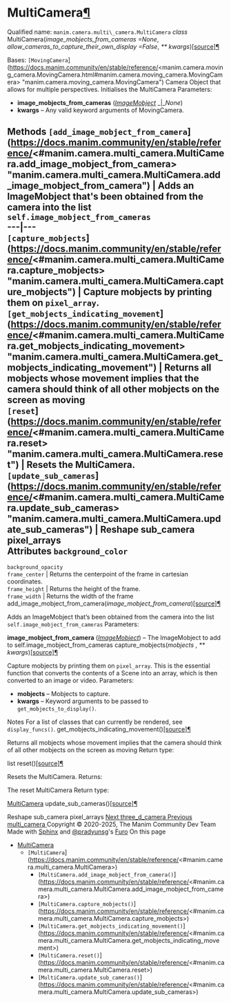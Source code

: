 # MultiCamera[¶](https://docs.manim.community/en/stable/reference/<#multicamera> "Link to this heading")
Qualified name: `manim.camera.multi\_camera.MultiCamera`
_class_ MultiCamera(_image_mobjects_from_cameras =None_, _allow_cameras_to_capture_their_own_display =False_, _** kwargs_)[[source]](https://docs.manim.community/en/stable/reference/<../_modules/manim/camera/multi_camera.html#MultiCamera>)[¶](https://docs.manim.community/en/stable/reference/<#manim.camera.multi_camera.MultiCamera> "Link to this definition")
    
Bases: `[MovingCamera`](https://docs.manim.community/en/stable/reference/<manim.camera.moving_camera.MovingCamera.html#manim.camera.moving_camera.MovingCamera> "manim.camera.moving_camera.MovingCamera")
Camera Object that allows for multiple perspectives.
Initialises the MultiCamera
Parameters:
    
  * **image_mobjects_from_cameras** ([_ImageMobject_](https://docs.manim.community/en/stable/reference/<manim.mobject.types.image_mobject.ImageMobject.html#manim.mobject.types.image_mobject.ImageMobject> "manim.mobject.types.image_mobject.ImageMobject") _|__None_)
  * **kwargs** – Any valid keyword arguments of MovingCamera.


Methods
`[add_image_mobject_from_camera`](https://docs.manim.community/en/stable/reference/<#manim.camera.multi_camera.MultiCamera.add_image_mobject_from_camera> "manim.camera.multi_camera.MultiCamera.add_image_mobject_from_camera") | Adds an ImageMobject that's been obtained from the camera into the list `self.image_mobject_from_cameras`  
---|---  
`[capture_mobjects`](https://docs.manim.community/en/stable/reference/<#manim.camera.multi_camera.MultiCamera.capture_mobjects> "manim.camera.multi_camera.MultiCamera.capture_mobjects") | Capture mobjects by printing them on `pixel_array`.  
`[get_mobjects_indicating_movement`](https://docs.manim.community/en/stable/reference/<#manim.camera.multi_camera.MultiCamera.get_mobjects_indicating_movement> "manim.camera.multi_camera.MultiCamera.get_mobjects_indicating_movement") | Returns all mobjects whose movement implies that the camera should think of all other mobjects on the screen as moving  
`[reset`](https://docs.manim.community/en/stable/reference/<#manim.camera.multi_camera.MultiCamera.reset> "manim.camera.multi_camera.MultiCamera.reset") | Resets the MultiCamera.  
`[update_sub_cameras`](https://docs.manim.community/en/stable/reference/<#manim.camera.multi_camera.MultiCamera.update_sub_cameras> "manim.camera.multi_camera.MultiCamera.update_sub_cameras") | Reshape sub_camera pixel_arrays  
Attributes
`background_color`  
---  
`background_opacity`  
`frame_center` | Returns the centerpoint of the frame in cartesian coordinates.  
`frame_height` | Returns the height of the frame.  
`frame_width` | Returns the width of the frame  
add_image_mobject_from_camera(_image_mobject_from_camera_)[[source]](https://docs.manim.community/en/stable/reference/<../_modules/manim/camera/multi_camera.html#MultiCamera.add_image_mobject_from_camera>)[¶](https://docs.manim.community/en/stable/reference/<#manim.camera.multi_camera.MultiCamera.add_image_mobject_from_camera> "Link to this definition")
    
Adds an ImageMobject that’s been obtained from the camera into the list `self.image_mobject_from_cameras`
Parameters:
    
**image_mobject_from_camera** ([_ImageMobject_](https://docs.manim.community/en/stable/reference/<manim.mobject.types.image_mobject.ImageMobject.html#manim.mobject.types.image_mobject.ImageMobject> "manim.mobject.types.image_mobject.ImageMobject")) – The ImageMobject to add to self.image_mobject_from_cameras
capture_mobjects(_mobjects_ , _** kwargs_)[[source]](https://docs.manim.community/en/stable/reference/<../_modules/manim/camera/multi_camera.html#MultiCamera.capture_mobjects>)[¶](https://docs.manim.community/en/stable/reference/<#manim.camera.multi_camera.MultiCamera.capture_mobjects> "Link to this definition")
    
Capture mobjects by printing them on `pixel_array`.
This is the essential function that converts the contents of a Scene into an array, which is then converted to an image or video.
Parameters:
    
  * **mobjects** – Mobjects to capture.
  * **kwargs** – Keyword arguments to be passed to `get_mobjects_to_display()`.


Notes
For a list of classes that can currently be rendered, see `display_funcs()`.
get_mobjects_indicating_movement()[[source]](https://docs.manim.community/en/stable/reference/<../_modules/manim/camera/multi_camera.html#MultiCamera.get_mobjects_indicating_movement>)[¶](https://docs.manim.community/en/stable/reference/<#manim.camera.multi_camera.MultiCamera.get_mobjects_indicating_movement> "Link to this definition")
    
Returns all mobjects whose movement implies that the camera should think of all other mobjects on the screen as moving
Return type:
    
list
reset()[[source]](https://docs.manim.community/en/stable/reference/<../_modules/manim/camera/multi_camera.html#MultiCamera.reset>)[¶](https://docs.manim.community/en/stable/reference/<#manim.camera.multi_camera.MultiCamera.reset> "Link to this definition")
    
Resets the MultiCamera.
Returns:
    
The reset MultiCamera
Return type:
    
[MultiCamera](https://docs.manim.community/en/stable/reference/<#manim.camera.multi_camera.MultiCamera> "manim.camera.multi_camera.MultiCamera")
update_sub_cameras()[[source]](https://docs.manim.community/en/stable/reference/<../_modules/manim/camera/multi_camera.html#MultiCamera.update_sub_cameras>)[¶](https://docs.manim.community/en/stable/reference/<#manim.camera.multi_camera.MultiCamera.update_sub_cameras> "Link to this definition")
    
Reshape sub_camera pixel_arrays
[ Next three_d_camera ](https://docs.manim.community/en/stable/reference/<manim.camera.three_d_camera.html>) [ Previous multi_camera ](https://docs.manim.community/en/stable/reference/<manim.camera.multi_camera.html>)
Copyright © 2020-2025, The Manim Community Dev Team 
Made with [Sphinx](https://docs.manim.community/en/stable/reference/<https:/www.sphinx-doc.org/>) and [@pradyunsg](https://docs.manim.community/en/stable/reference/<https:/pradyunsg.me>)'s [Furo](https://docs.manim.community/en/stable/reference/<https:/github.com/pradyunsg/furo>)
On this page 
  * [MultiCamera](https://docs.manim.community/en/stable/reference/<#>)
    * `[MultiCamera`](https://docs.manim.community/en/stable/reference/<#manim.camera.multi_camera.MultiCamera>)
      * `[MultiCamera.add_image_mobject_from_camera()`](https://docs.manim.community/en/stable/reference/<#manim.camera.multi_camera.MultiCamera.add_image_mobject_from_camera>)
      * `[MultiCamera.capture_mobjects()`](https://docs.manim.community/en/stable/reference/<#manim.camera.multi_camera.MultiCamera.capture_mobjects>)
      * `[MultiCamera.get_mobjects_indicating_movement()`](https://docs.manim.community/en/stable/reference/<#manim.camera.multi_camera.MultiCamera.get_mobjects_indicating_movement>)
      * `[MultiCamera.reset()`](https://docs.manim.community/en/stable/reference/<#manim.camera.multi_camera.MultiCamera.reset>)
      * `[MultiCamera.update_sub_cameras()`](https://docs.manim.community/en/stable/reference/<#manim.camera.multi_camera.MultiCamera.update_sub_cameras>)


